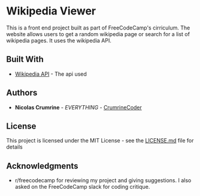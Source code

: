 # Wikipedia Viewer

This is a front end project built as part of FreeCodeCamp's cirriculum. The website allows users to get a random wikipedia page or search for a list of wikipedia pages. It uses the wikipedia API. 

## Built With

* [Wikipedia API](https://www.mediawiki.org/wiki/API:Main_page) - The api used

## Authors

* **Nicolas Crumrine** - *EVERYTHING* - [CrumrineCoder](https://github.com/CrumrineCoder)

## License

This project is licensed under the MIT License - see the [LICENSE.md](LICENSE.md) file for details

## Acknowledgments

* r/freecodecamp for reviewing my project and giving suggestions. I also asked on the FreeCodeCamp slack for coding critique. 

